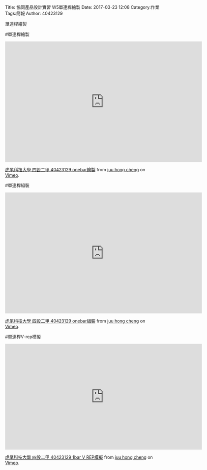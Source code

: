 Title: 協同產品設計實習    W5單連桿繪製
Date: 2017-03-23 12:08
Category:作業
Tags:簡報
Author: 40423129

單連桿繪製

<!-- PELICAN_END_SUMMARY -->


#單連桿繪製

<iframe src="https://player.vimeo.com/video/214867023" width="640" height="392" frameborder="0" webkitallowfullscreen mozallowfullscreen allowfullscreen></iframe>
<p><a href="https://vimeo.com/214867023">虎尾科技大學 四設二甲  40423129 onebar繪製</a> from <a href="https://vimeo.com/user46455588">juu hong cheng</a> on <a href="https://vimeo.com">Vimeo</a>.</p>

#單連桿組裝

<iframe src="https://player.vimeo.com/video/214867334" width="640" height="393" frameborder="0" webkitallowfullscreen mozallowfullscreen allowfullscreen></iframe>
<p><a href="https://vimeo.com/214867334">虎尾科技大學 四設二甲  40423129 onebar組裝</a> from <a href="https://vimeo.com/user46455588">juu hong cheng</a> on <a href="https://vimeo.com">Vimeo</a>.</p>

#單連桿V-rep模擬

<iframe src="https://player.vimeo.com/video/214868055" width="640" height="344" frameborder="0" webkitallowfullscreen mozallowfullscreen allowfullscreen></iframe>
<p><a href="https://vimeo.com/214868055">虎尾科技大學 四設二甲  40423129 1bar V REP模擬</a> from <a href="https://vimeo.com/user46455588">juu hong cheng</a> on <a href="https://vimeo.com">Vimeo</a>.</p>